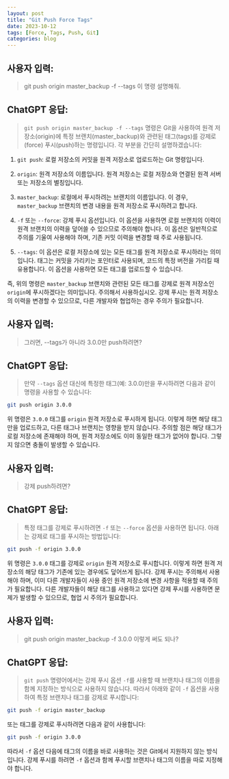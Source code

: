 ```yaml
---
layout: post
title: "Git Push Force Tags"
date: 2023-10-12
tags: [Force, Tags, Push, Git]
categories: blog
---
```


## 사용자 입력:
> git push origin master_backup -f --tags 이 명령 설명해줘.

## ChatGPT 응답:
> `git push origin master_backup -f --tags` 명령은 Git을 사용하여 원격 저장소(origin)에 특정 브랜치(master_backup)와 관련된 태그(tags)를 강제로(force) 푸시(push)하는 명령입니다. 각 부분을 간단히 설명하겠습니다:

1. `git push`: 로컬 저장소의 커밋을 원격 저장소로 업로드하는 Git 명령입니다.

2. `origin`: 원격 저장소의 이름입니다. 원격 저장소는 로컬 저장소와 연결된 원격 서버 또는 저장소의 별칭입니다.

3. `master_backup`: 로컬에서 푸시하려는 브랜치의 이름입니다. 이 경우, `master_backup` 브랜치의 변경 내용을 원격 저장소로 푸시하려고 합니다.

4. `-f` 또는 `--force`: 강제 푸시 옵션입니다. 이 옵션을 사용하면 로컬 브랜치의 이력이 원격 브랜치의 이력을 덮어쓸 수 있으므로 주의해야 합니다. 이 옵션은 일반적으로 주의를 기울여 사용해야 하며, 기존 커밋 이력을 변경할 때 주로 사용됩니다.

5. `--tags`: 이 옵션은 로컬 저장소에 있는 모든 태그를 원격 저장소로 푸시하라는 의미입니다. 태그는 커밋을 가리키는 포인터로 사용되며, 코드의 특정 버전을 가리킬 때 유용합니다. 이 옵션을 사용하면 모든 태그를 업로드할 수 있습니다.

즉, 위의 명령은 `master_backup` 브랜치와 관련된 모든 태그를 강제로 원격 저장소인 `origin`에 푸시하겠다는 의미입니다. 주의해서 사용하십시오. 강제 푸시는 원격 저장소의 이력을 변경할 수 있으므로, 다른 개발자와 협업하는 경우 주의가 필요합니다.

## 사용자 입력:
> 그러면, --tags가 아니라 3.0.0만 push하려면?

## ChatGPT 응답:
> 만약 `--tags` 옵션 대신에 특정한 태그(예: 3.0.0)만을 푸시하려면 다음과 같이 명령을 사용할 수 있습니다:

```bash
git push origin 3.0.0
```

위 명령은 `3.0.0` 태그를 `origin` 원격 저장소로 푸시하게 됩니다. 이렇게 하면 해당 태그만을 업로드하고, 다른 태그나 브랜치는 영향을 받지 않습니다. 주의할 점은 해당 태그가 로컬 저장소에 존재해야 하며, 원격 저장소에도 이미 동일한 태그가 없어야 합니다. 그렇지 않으면 충돌이 발생할 수 있습니다.

## 사용자 입력:
> 강제 push하려면?

## ChatGPT 응답:
> 특정 태그를 강제로 푸시하려면 `-f` 또는 `--force` 옵션을 사용하면 됩니다. 아래는 강제로 태그를 푸시하는 방법입니다:

```bash
git push -f origin 3.0.0
```

위 명령은 `3.0.0` 태그를 강제로 `origin` 원격 저장소로 푸시합니다. 이렇게 하면 원격 저장소의 해당 태그가 기존에 있는 경우에도 덮어쓰게 됩니다. 강제 푸시는 주의해서 사용해야 하며, 이미 다른 개발자들이 사용 중인 원격 저장소에 변경 사항을 적용할 때 주의가 필요합니다. 다른 개발자들이 해당 태그를 사용하고 있다면 강제 푸시를 사용하면 문제가 발생할 수 있으므로, 협업 시 주의가 필요합니다.

## 사용자 입력:
> git push origin master_backup  -f  3.0.0 이렇게 써도 되나?

## ChatGPT 응답:
> `git push` 명령어에서는 강제 푸시 옵션 `-f`를 사용할 때 브랜치나 태그의 이름을 함께 지정하는 방식으로 사용하지 않습니다. 따라서 아래와 같이 `-f` 옵션을 사용하여 특정 브랜치나 태그를 강제로 푸시합니다:

```bash
git push -f origin master_backup
```

또는 태그를 강제로 푸시하려면 다음과 같이 사용합니다:

```bash
git push -f origin 3.0.0
```

따라서 `-f` 옵션 다음에 태그의 이름을 바로 사용하는 것은 Git에서 지원하지 않는 방식입니다. 강제 푸시를 하려면 `-f` 옵션과 함께 푸시할 브랜치나 태그의 이름을 따로 지정해야 합니다.

